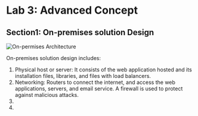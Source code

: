 # Lab 3: Advanced Concept
## Section1: On-premises solution Design

![On-permises Architecture](https://github.com/user-attachments/assets/6a1f9621-ae0d-45f3-a827-1d41044bb7ed)

On-premises solution design includes:
1. Physical host or server: It consists of the web application hosted and its installation files, libraries, and files with load balancers.
2. Networking: Routers to connect the internet, and access the web applications, servers, and email service. A firewall is  used to protect against malicious attacks.
3. 
4. 

